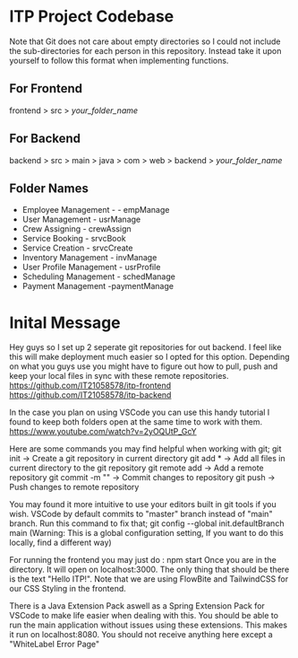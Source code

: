 # ITP Project Codebase
Note that Git does not care about empty directories so I could not include the sub-directories for each person in this repository. Instead take it upon yourself to follow this format when implementing functions.

## For Frontend
frontend > src > *your_folder_name*
  
## For Backend
backend > src > main > java > com > web > backend > *your_folder_name*
  
## Folder Names
- Employee Management -  - empManage
- User Management - usrManage
- Crew Assigning - crewAssign
- Service Booking - srvcBook
- Service Creation - srvcCreate
- Inventory Management - invManage
- User Profile Management - usrProfile
- Scheduling Management - schedManage
- Payment Management -paymentManage

# Inital Message
Hey guys so I set up 2 seperate git repositories for out backend. I feel like this will make deployment much easier
so I opted for this option. Depending on what you guys use you might have to figure out how to pull, push and keep your local files in sync with these remote repositories.
https://github.com/IT21058578/itp-frontend
https://github.com/IT21058578/itp-backend

In the case you plan on using VSCode you can use this handy tutorial I found to keep both folders open at the same time to work with them. https://www.youtube.com/watch?v=2yOQUtP_GcY

Here are some commands you may find helpful when working with git;
git init -> Create a git repository in current directory
git add * -> Add all files in current directory to the git repository
git remote add <name> <url> -> Add a remote repository
git commit -m "<Message>" -> Commit changes to repository
git push <name> -> Push changes to remote repository

You may found it more intuitive to use your editors built in git tools if you wish. VSCode by default commits to "master" branch instead of "main" branch. Run this command to fix that; git config --global init.defaultBranch main (Warning: This is a global configuration setting, If you want to do this locally, find a different way)

For running the frontend you may just do : npm start
Once you are in the directory. It will open on localhost:3000. The only thing that should be there is the text "Hello ITP!". Note that we are using FlowBite and TailwindCSS for our CSS Styling in the frontend.

There is a Java Extension Pack aswell as a Spring Extension Pack for VSCode to make life easier when dealing with this. You should be able to run the main application without issues using these extensions. This makes it run on localhost:8080. You should not receive anything here except a "WhiteLabel Error Page"
